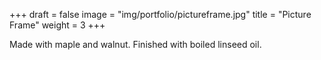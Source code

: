 +++
draft = false
image = "img/portfolio/pictureframe.jpg"
title = "Picture Frame"
weight = 3
+++

<!--more-->

Made with maple and walnut. Finished with boiled linseed oil.